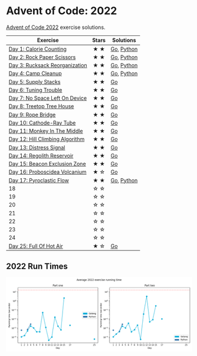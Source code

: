 # Advent of Code: 2022

[Advent of Code 2022](https://adventofcode.com/2022) exercise solutions.

<!-- ★ ☆ -->

| Exercise                                                              | Stars | Solutions                                                                  |
|-----------------------------------------------------------------------|:-----:|----------------------------------------------------------------------------|
| [Day 1: Calorie Counting](01-calorieCounting/README.md)               |  ★ ★  | [Go](01-calorieCounting/go), [Python](01-calorieCounting/py)               |
| [Day 2: Rock Paper Scissors](02-rockPaperScissors/README.md)          |  ★ ★  | [Go](02-rockPaperScissors/go), [Python](02-rockPaperScissors/py)           |
| [Day 3: Rucksack Reorganization](03-rucksackReorganization/README.md) |  ★ ★  | [Go](03-rucksackReorganization/go), [Python](03-rucksackReorganization/py) |
| [Day 4: Camp Cleanup](04-campCleanup/README.md)                       |  ★ ★  | [Go](04-campCleanup/go), [Python](04-campCleanup/py)                       |
| [Day 5: Supply Stacks](05-supplyStacks/README.md)                     |  ★ ★  | [Go](05-supplyStacks/go)<!--, [Python](05-supplyStacks/py)-->              |
| [Day 6: Tuning Trouble](06-tuningTrouble/README.md)                   |  ★ ★  | [Go](06-tuningTrouble/go)                                                  |
| [Day 7: No Space Left On Device](07-noSpaceLeftOnDevice/README.md)    |  ★ ★  | [Go](07-noSpaceLeftOnDevice/go)                                            |
| [Day 8: Treetop Tree House](08-treetopTreeHouse/README.md)            |  ★ ★  | [Go](08-treetopTreeHouse/go)                                               |
| [Day 9: Rope Bridge](09-ropeBridge/README.md)                         |  ★ ★  | [Go](09-ropeBridge/go)                                                     |
| [Day 10: Cathode-Ray Tube](10-cathodeRayTube/README.md)               |  ★ ★  | [Go](10-cathodeRayTube/go)                                                 |
| [Day 11: Monkey In The Middle](11-monkeyInTheMiddle/README.md)        |  ★ ★  | [Go](11-monkeyInTheMiddle/go)                                              |
| [Day 12: Hill Climbing Algorithm](12-hillClimbingAlgorithm/README.md) |  ★ ★  | [Go](12-hillClimbingAlgorithm/go)                                          |
| [Day 13: Distress Signal](13-distressSignal/README.md)                |  ★ ★  | [Go](13-distressSignal/go)                                                 |
| [Day 14: Regolith Reservoir](14-regolithReservoir/README.md)          |  ★ ★  | [Go](14-regolithReservoir/go)                                              |
| [Day 15: Beacon Exclusion Zone](15-beaconExclusionZone/README.md)     |  ★ ★  | [Go](15-beaconExclusionZone/go)                                            |
| [Day 16: Proboscidea Volcanium](16-proboscideaVolcanium/go)           |  ★ ☆  | [Go](16-proboscideaVolcanium/go)                                           |
| [Day 17: Pyroclastic Flow](17-pyroclasticFlow/README.md)              |  ★ ★  | [Go](17-pyroclasticFlow/go), [Python](17-pyroclasticFlow/py)               |
| 18                                                                    |  ☆ ☆  |                                                                            |
| 19                                                                    |  ☆ ☆  |                                                                            |
| 20                                                                    |  ☆ ☆  |                                                                            |
| 21                                                                    |  ☆ ☆  |                                                                            |
| 22                                                                    |  ☆ ☆  |                                                                            |
| 23                                                                    |  ☆ ☆  |                                                                            |
| 24                                                                    |  ☆ ☆  |                                                                            |
| [Day 25: Full Of Hot Air](25-fullOfHotAir/README.md)                  |  ★ ☆  | [Go](25-fullOfHotAir/go)                                                   |

## 2022 Run Times

![2022 exercise run-time graphs](run-times.png)
